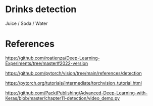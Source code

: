 # Drinks detection
Juice / Soda / Water

# References

https://github.com/roatienza/Deep-Learning-Experiments/tree/master#2022-version

https://github.com/pytorch/vision/tree/main/references/detection

https://pytorch.org/tutorials/intermediate/torchvision_tutorial.html

https://github.com/PacktPublishing/Advanced-Deep-Learning-with-Keras/blob/master/chapter11-detection/video_demo.py
